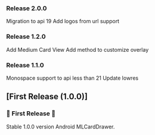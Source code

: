 ### Release 2.0.0
Migration to api 19
Add logos from url support

### Release 1.2.0
Add Medium Card View
Add method to customize overlay

### Release 1.1.0
Monospace support to api less than 21
Update lowres

## [First Release (1.0.0)]
### 🚀 First Release 🚀
Stable 1.0.0 version Android MLCardDrawer.
